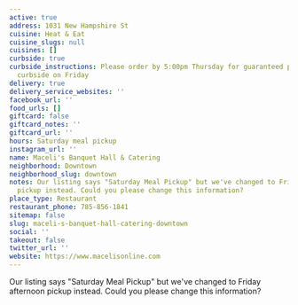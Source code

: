 ```yaml
---
active: true
address: 1031 New Hampshire St
cuisine: Heat & Eat
cuisine_slugs: null
cuisines: []
curbside: true
curbside_instructions: Please order by 5:00pm Thursday for guaranteed pick up at Maceli’s
  curbside on Friday
delivery: true
delivery_service_websites: ''
facebook_url: ''
food_urls: []
giftcard: false
giftcard_notes: ''
giftcard_url: ''
hours: Saturday meal pickup
instagram_url: ''
name: Maceli's Banquet Hall & Catering
neighborhood: Downtown
neighborhood_slug: downtown
notes: Our listing says "Saturday Meal Pickup" but we've changed to Friday afternoon
  pickup instead. Could you please change this information?
place_type: Restaurant
restaurant_phone: 785-856-1841
sitemap: false
slug: maceli-s-banquet-hall-catering-downtown
social: ''
takeout: false
twitter_url: ''
website: https://www.macelisonline.com
---
```


Our listing says "Saturday Meal Pickup" but we've changed to Friday afternoon pickup instead. Could you please change this information?